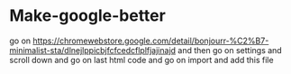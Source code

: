 # Make-google-better
go on https://chromewebstore.google.com/detail/bonjourr-%C2%B7-minimalist-sta/dlnejlppicbjfcfcedcflplfjajinajd and then go on settings and scroll down and go on last html code and go on import and add this file
